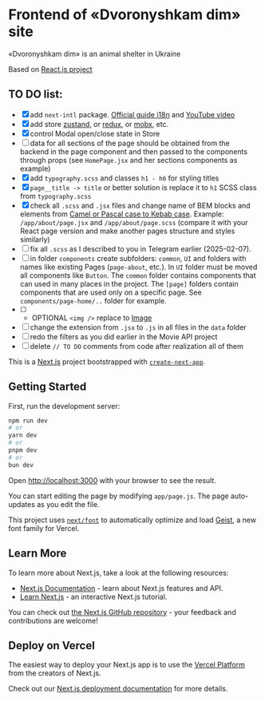 # Frontend of «Dvoronyshkam dim» site

«Dvoronyshkam dim» is an animal shelter in Ukraine

Based on [React.js project](https://github.com/KaramushkoAndrii/dvornyshkam-dim)

## TO DO list:

- [x] add `next-intl` package. [Official guide i18n](https://next-intl.dev/docs/getting-started/app-router/with-i18n-routing) and [YouTube video](https://www.youtube.com/watch?v=2Jh9olZXBfw)
- [x] add store [zustand](https://zustand-demo.pmnd.rs/), or [redux](https://react-redux.js.org/introduction/getting-started), or [mobx](https://mobx.js.org/README.html), etc.
- [x] control Modal open/close state in Store
- [ ] data for all sections of the page should be obtained from the backend in the page component and then passed to the components through props (see `HomePage.jsx` and her sections components as example)
- [x] add `typography.scss` and classes `h1 - h6` for styling titles
- [x] `page__title -> title` or better solution is replace it to `h1` SCSS class from `typography.scss`
- [x] check all `.scss` and `.jsx` files and change name of BEM blocks and elements from [Camel or Pascal case to Kebab case](https://medium.com/@alivander/camel-pascal-snake-case-%D0%B8-%D0%B4%D1%80%D1%83%D0%B3%D0%B8%D0%B5-%D1%81%D1%82%D0%B8%D0%BB%D0%B8-%D0%BD%D0%B0%D0%BF%D0%B8%D1%81%D0%B0%D0%BD%D0%B8%D1%8F-288ec62ca0d0). Example: `/app/about/page.jsx` and `/app/about/page.scss` (compare it with your React page version and make another pages structure and styles similarly)
- [ ] fix all `.scss` as I described to you in Telegram earlier (2025-02-07).
- [ ] in folder `components` create subfolders: `common`, `UI` and folders with names like existing Pages (`page-about`, etc.). In `UI` folder must be moved all components like `Button`. The `common` folder contains components that can used in many places in the project. The `[page]` folders contain components that are used only on a specific page. See `components/page-home/..` folder for example.
- [ ] - OPTIONAL `<img />` replace to [Image](https://nextjs.org/docs/pages/api-reference/components/image)
- [ ] change the extension from `.jsx` to `.js` in all files in the `data` folder
- [ ] redo the filters as you did earlier in the Movie API project
- [ ] delete `// TO DO` comments from code after realization all of them

This is a [Next.js](https://nextjs.org) project bootstrapped with [`create-next-app`](https://nextjs.org/docs/app/api-reference/cli/create-next-app).

## Getting Started

First, run the development server:

```bash
npm run dev
# or
yarn dev
# or
pnpm dev
# or
bun dev
```

Open [http://localhost:3000](http://localhost:3000) with your browser to see the result.

You can start editing the page by modifying `app/page.js`. The page auto-updates as you edit the file.

This project uses [`next/font`](https://nextjs.org/docs/app/building-your-application/optimizing/fonts) to automatically optimize and load [Geist](https://vercel.com/font), a new font family for Vercel.

## Learn More

To learn more about Next.js, take a look at the following resources:

- [Next.js Documentation](https://nextjs.org/docs) - learn about Next.js features and API.
- [Learn Next.js](https://nextjs.org/learn) - an interactive Next.js tutorial.

You can check out [the Next.js GitHub repository](https://github.com/vercel/next.js) - your feedback and contributions are welcome!

## Deploy on Vercel

The easiest way to deploy your Next.js app is to use the [Vercel Platform](https://vercel.com/new?utm_medium=default-template&filter=next.js&utm_source=create-next-app&utm_campaign=create-next-app-readme) from the creators of Next.js.

Check out our [Next.js deployment documentation](https://nextjs.org/docs/app/building-your-application/deploying) for more details.
